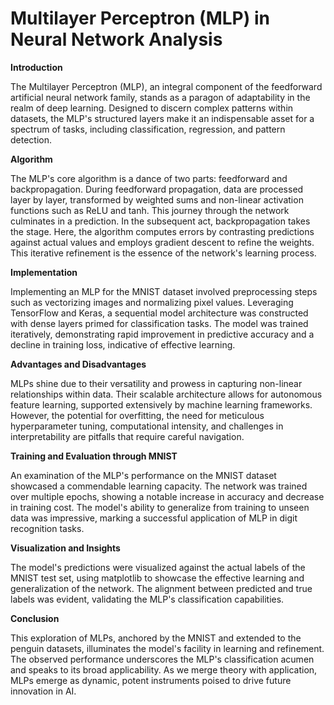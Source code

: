 # **Multilayer Perceptron (MLP) in Neural Network Analysis**

**Introduction**

The Multilayer Perceptron (MLP), an integral component of the feedforward artificial neural network family, stands as a paragon of adaptability in the realm of deep learning. Designed to discern complex patterns within datasets, the MLP's structured layers make it an indispensable asset for a spectrum of tasks, including classification, regression, and pattern detection.

**Algorithm**

The MLP's core algorithm is a dance of two parts: feedforward and backpropagation. During feedforward propagation, data are processed layer by layer, transformed by weighted sums and non-linear activation functions such as ReLU and tanh. This journey through the network culminates in a prediction. In the subsequent act, backpropagation takes the stage. Here, the algorithm computes errors by contrasting predictions against actual values and employs gradient descent to refine the weights. This iterative refinement is the essence of the network's learning process.

**Implementation**

Implementing an MLP for the MNIST dataset involved preprocessing steps such as vectorizing images and normalizing pixel values. Leveraging TensorFlow and Keras, a sequential model architecture was constructed with dense layers primed for classification tasks. The model was trained iteratively, demonstrating rapid improvement in predictive accuracy and a decline in training loss, indicative of effective learning.

**Advantages and Disadvantages**

MLPs shine due to their versatility and prowess in capturing non-linear relationships within data. Their scalable architecture allows for autonomous feature learning, supported extensively by machine learning frameworks. However, the potential for overfitting, the need for meticulous hyperparameter tuning, computational intensity, and challenges in interpretability are pitfalls that require careful navigation.

**Training and Evaluation through MNIST**

An examination of the MLP's performance on the MNIST dataset showcased a commendable learning capacity. The network was trained over multiple epochs, showing a notable increase in accuracy and decrease in training cost. The model's ability to generalize from training to unseen data was impressive, marking a successful application of MLP in digit recognition tasks.

**Visualization and Insights**

The model's predictions were visualized against the actual labels of the MNIST test set, using matplotlib to showcase the effective learning and generalization of the network. The alignment between predicted and true labels was evident, validating the MLP's classification capabilities.

**Conclusion**

This exploration of MLPs, anchored by the MNIST and extended to the penguin datasets, illuminates the model's facility in learning and refinement. The observed performance underscores the MLP's classification acumen and speaks to its broad applicability. As we merge theory with application, MLPs emerge as dynamic, potent instruments poised to drive future innovation in AI.
